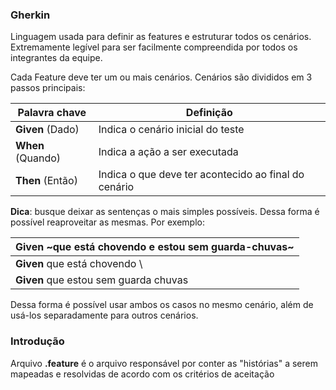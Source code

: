 ### Gherkin

Linguagem usada para definir as features e estruturar todos os cenários. Extremamente legível para ser facilmente compreendida por todos os integrantes da equipe.

Cada Feature deve ter um ou mais cenários. Cenários são divididos em 3 passos principais:

| Palavra chave   | Definição                                           |
|-----------------|-----------------------------------------------------|
|**Given** (Dado) | Indica o cenário inicial do teste                   |
|**When** (Quando)| Indica a ação a ser executada                       |
|**Then** (Então) | Indica o que deve ter acontecido ao final do cenário|

**Dica**: busque deixar as sentenças o mais simples possíveis. Dessa forma é possível reaproveitar as mesmas. Por exemplo:

   |**Given** ~que está chovendo e estou sem guarda-chuvas~|
   |-------------------------------------------------------|
   |**Given** que está chovendo \                          |
   |**Given** que estou sem guarda chuvas                  |

Dessa forma é possível usar ambos os casos no mesmo cenário, além de usá-los separadamente para outros cenários.

### Introdução

Arquivo **.feature** é o arquivo responsável por conter as "histórias" a serem mapeadas e resolvidas de acordo com os critérios de aceitação
